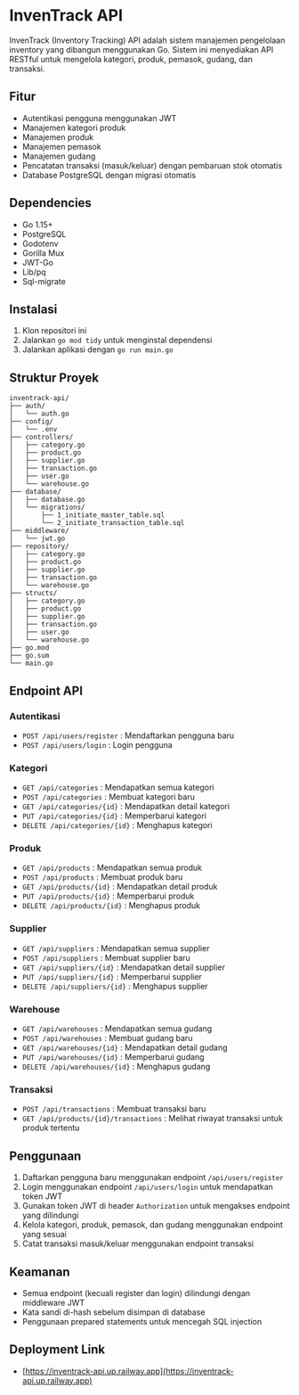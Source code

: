 # InvenTrack API

InvenTrack (Inventory Tracking) API adalah sistem manajemen pengelolaan inventory yang dibangun menggunakan Go. Sistem ini menyediakan API RESTful untuk mengelola kategori, produk, pemasok, gudang, dan transaksi.

## Fitur

- Autentikasi pengguna menggunakan JWT
- Manajemen kategori produk
- Manajemen produk
- Manajemen pemasok
- Manajemen gudang
- Pencatatan transaksi (masuk/keluar) dengan pembaruan stok otomatis
- Database PostgreSQL dengan migrasi otomatis

## Dependencies

- Go 1.15+
- PostgreSQL
- Godotenv
- Gorilla Mux
- JWT-Go
- Lib/pq
- Sql-migrate

## Instalasi

1. Klon repositori ini
2. Jalankan `go mod tidy` untuk menginstal dependensi
3. Jalankan aplikasi dengan `go run main.go`

## Struktur Proyek

```
inventrack-api/
├── auth/
│   └── auth.go
├── config/
│   └── .env
├── controllers/
│   ├── category.go
│   ├── product.go
│   ├── supplier.go
│   ├── transaction.go
│   ├── user.go
│   └── warehouse.go
├── database/
│   ├── database.go
│   └── migrations/
│       ├── 1_initiate_master_table.sql
│       └── 2_initiate_transaction_table.sql
├── middleware/
│   └── jwt.go
├── repository/
│   ├── category.go
│   ├── product.go
│   ├── supplier.go
│   ├── transaction.go
│   └── warehouse.go
├── structs/
│   ├── category.go
│   ├── product.go
│   ├── supplier.go
│   ├── transaction.go
│   ├── user.go
│   └── warehouse.go
├── go.mod
├── go.sum
└── main.go
```

## Endpoint API

### Autentikasi

- `POST /api/users/register` : Mendaftarkan pengguna baru
- `POST /api/users/login` : Login pengguna

### Kategori

- `GET /api/categories` : Mendapatkan semua kategori
- `POST /api/categories` : Membuat kategori baru
- `GET /api/categories/{id}` : Mendapatkan detail kategori
- `PUT /api/categories/{id}` : Memperbarui kategori
- `DELETE /api/categories/{id}` : Menghapus kategori

### Produk

- `GET /api/products` : Mendapatkan semua produk
- `POST /api/products` : Membuat produk baru
- `GET /api/products/{id}` : Mendapatkan detail produk
- `PUT /api/products/{id}` : Memperbarui produk
- `DELETE /api/products/{id}` : Menghapus produk

### Supplier

- `GET /api/suppliers` : Mendapatkan semua supplier
- `POST /api/suppliers` : Membuat supplier baru
- `GET /api/suppliers/{id}` : Mendapatkan detail supplier
- `PUT /api/suppliers/{id}` : Memperbarui supplier
- `DELETE /api/suppliers/{id}` : Menghapus supplier

### Warehouse

- `GET /api/warehouses` : Mendapatkan semua gudang
- `POST /api/warehouses` : Membuat gudang baru
- `GET /api/warehouses/{id}` : Mendapatkan detail gudang
- `PUT /api/warehouses/{id}` : Memperbarui gudang
- `DELETE /api/warehouses/{id}` : Menghapus gudang

### Transaksi

- `POST /api/transactions` : Membuat transaksi baru
- `GET /api/products/{id}/transactions` : Melihat riwayat transaksi untuk produk tertentu

## Penggunaan

1. Daftarkan pengguna baru menggunakan endpoint `/api/users/register`
2. Login menggunakan endpoint `/api/users/login` untuk mendapatkan token JWT
3. Gunakan token JWT di header `Authorization` untuk mengakses endpoint yang dilindungi
4. Kelola kategori, produk, pemasok, dan gudang menggunakan endpoint yang sesuai
5. Catat transaksi masuk/keluar menggunakan endpoint transaksi

## Keamanan

- Semua endpoint (kecuali register dan login) dilindungi dengan middleware JWT
- Kata sandi di-hash sebelum disimpan di database
- Penggunaan prepared statements untuk mencegah SQL injection

## Deployment Link
- [https://inventrack-api.up.railway.app](https://inventrack-api.up.railway.app)
